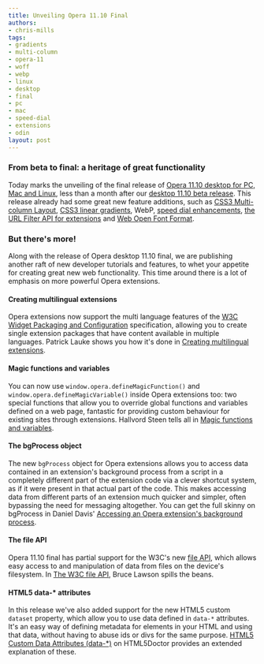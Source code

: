 ```yaml
---
title: Unveiling Opera 11.10 Final
authors:
- chris-mills
tags:
- gradients
- multi-column
- opera-11
- woff
- webp
- linux
- desktop
- final
- pc
- mac
- speed-dial
- extensions
- odin
layout: post
---
```

<h3>From beta to final: a heritage of great functionality</h3>

<p>Today marks the unveiling of the final release of <a href="http://www.opera.com/browser/">Opera 11.10 desktop for PC, Mac and Linux</a>, less than a month after our <a href="http://my.opera.com/ODIN/blog/new-web-standards-support-in-opera-desktop-11-10-beta">desktop 11.10 beta release</a>. This release already had some great new feature additions, such as <a href="http://dev.opera.com/articles/view/css3-multi-column-layout/">CSS3 Multi-column Layout</a>, <a href="http://dev.opera.com/articles/view/css3-linear-gradients/">CSS3 linear gradients</a>, WebP, <a href="http://dev.opera.com/articles/view/opera-speed-dial-enhancements/">speed dial enhancements</a>, <a href="http://dev.opera.com/articles/view/site-blocking-with-operas-url-filter-api/">the URL Filter API for extensions</a> and <a href="http://dev.opera.com/articles/view/introducing-woff-web-open-font-format/">Web Open Font Format</a>.</p>

<h3>But there&#39;s more!</h3>

<p>Along with the release of Opera desktop 11.10 final, we are publishing another raft of new developer tutorials and features, to whet your appetite for creating great new web functionality. This time around there is a lot of emphasis on more powerful Opera extensions.</p>

<h4>Creating multilingual extensions</h4>

<p>Opera extensions now support the multi language features of the <a href="http://www.w3.org/TR/widgets/">W3C Widget Packaging and Configuration</a> specification, allowing you to create single extension packages that have content available in multiple languages. Patrick Lauke shows you how it&#39;s done in <a href="http://dev.opera.com/articles/view/creating-multilingual-extensions/">Creating multilingual extensions</a>.</p>

<h4>Magic functions and variables</h4>

<p>You can now use <code>window.opera.defineMagicFunction()</code> and <code>window.opera.defineMagicVariable()</code> inside Opera extensions too: two special functions that allow you to override global functions and variables defined on a web page, fantastic for providing custom behaviour for existing sites through extensions. Hallvord Steen tells all in <a href="http://dev.opera.com/articles/view/magic-functions-and-variables/">Magic functions and variables</a>.</p>

<h4>The bgProcess object</h4>

<p>The new <code>bgProcess</code> object for Opera extensions allows you to access data contained in an extension&#39;s background process from a script in a completely different part of the extension code via a clever shortcut system, as if it were present in that actual part of the code. This makes accessing data from different parts of an extension much quicker and simpler, often bypassing the need for messaging altogether. You can get the full skinny on bgProcess in Daniel Davis&#39; <a href="http://dev.opera.com/articles/view/accessing-an-opera-extensions-background-process/">Accessing an Opera extension&#39;s background process</a>.</p>

<h4>The file API</h4>

<p>Opera 11.10 final has partial support for the W3C&#39;s new <a href="http://www.w3.org/TR/file-upload/">file API</a>, which allows easy access to and manipulation of data from files on the device&#39;s filesystem. In <a href="http://dev.opera.com/articles/view/the-w3c-file-api/">The W3C file API</a>, Bruce Lawson spills the beans.</p>

<h4>HTML5 data-* attributes</h4>

<p>In this release we&#39;ve also added support for the new HTML5 custom <code>dataset</code> property, which allow you to use data defined in <code>data-*</code> attributes. It&#39;s an easy way of defining metadata for elements in your HTML and using that data, without having to abuse ids or divs for the same purpose. <a href="http://html5doctor.com/html5-custom-data-attributes/">HTML5 Custom Data Attributes (data-*)</a> on HTML5Doctor provides an extended explanation of these.</p>
